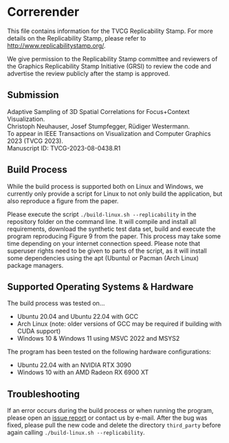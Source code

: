 # Correrender

This file contains information for the TVCG Replicability Stamp. For more details on the Replicability Stamp,
please refer to http://www.replicabilitystamp.org/.

We give permission to the Replicability Stamp committee and reviewers of the Graphics Replicability Stamp Initiative
(GRSI) to review the code and advertise the review publicly after the stamp is approved.


## Submission

Adaptive Sampling of 3D Spatial Correlations for Focus+Context Visualization. \
Christoph Neuhauser, Josef Stumpfegger, Rüdiger Westermann. \
To appear in IEEE Transactions on Visualization and Computer Graphics 2023 (TVCG 2023). \
Manuscript ID: TVCG-2023-08-0438.R1


## Build Process

While the build process is supported both on Linux and Windows, we currently only provide a script for Linux to not
only build the application, but also reproduce a figure from the paper.

Please execute the script `./build-linux.sh --replicability` in the repository folder on the command line.
It will compile and install all requirements, download the synthetic test data set, build and execute the program
reproducing Figure 9 from the paper.
This process may take some time depending on your internet connection speed. Please note that superuser rights need to
be given to parts of the script, as it will install some dependencies using the apt (Ubuntu) or Pacman (Arch Linux)
package managers.


## Supported Operating Systems & Hardware

The build process was tested on...
- Ubuntu 20.04 and Ubuntu 22.04 with GCC
- Arch Linux (note: older versions of GCC may be required if building with CUDA support)
- Windows 10 & Windows 11 using MSVC 2022 and MSYS2

The program has been tested on the following hardware configurations:
- Ubuntu 22.04 with an NVIDIA RTX 3090
- Windows 10 with an AMD Radeon RX 6900 XT


## Troubleshooting

If an error occurs during the build process or when running the program, please open an [issue report](https://github.com/chrismile/Correrender/issues)
or contact us by e-mail. After the bug was fixed, please pull the new code and delete the directory `third_party`
before again calling `./build-linux.sh --replicability`.
